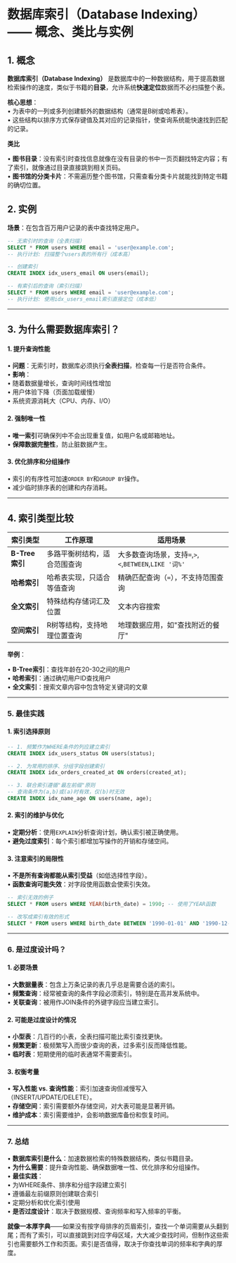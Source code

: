 # **数据库索引（Database Indexing）—— 概念、类比与实例**

## **1. 概念**
**数据库索引（Database Indexing）** 是数据库中的一种数据结构，用于提高数据检索操作的速度，类似于书籍的**目录**，允许系统**快速定位**数据而不必扫描整个表。  


**核心思想**：  
  • 为表中的一列或多列创建额外的数据结构（通常是B树或哈希表）。  
  • 这些结构以排序方式保存键值及其对应的记录指针，使查询系统能快速找到匹配的记录。  


**类比**

  • **图书目录**：没有索引时查找信息就像在没有目录的书中一页页翻找特定内容；有了索引，就像通过目录直接跳到相关页码。  
  • **图书馆的分类卡片**：不需遍历整个图书馆，只需查看分类卡片就能找到特定书籍的确切位置。  

## **2. 实例**
**场景**：在包含百万用户记录的表中查找特定用户。  

```sql
-- 无索引时的查询（全表扫描）
SELECT * FROM users WHERE email = 'user@example.com';
-- 执行计划: 扫描整个users表的所有行（成本高）

-- 创建索引
CREATE INDEX idx_users_email ON users(email);

-- 有索引后的查询（索引扫描）
SELECT * FROM users WHERE email = 'user@example.com';
-- 执行计划: 使用idx_users_email索引直接定位（成本低）
```

---


## **3. 为什么需要数据库索引？**

#### **1. 提升查询性能**
• **问题**：无索引时，数据库必须执行**全表扫描**，检查每一行是否符合条件。  
• **影响**：  
  • 随着数据量增长，查询时间线性增加  
  • 用户体验下降（页面加载缓慢）  
  • 系统资源消耗大（CPU、内存、I/O）  

#### **2. 强制唯一性**
• **唯一索引**可确保列中不会出现重复值，如用户名或邮箱地址。  
• **保障数据完整性**，防止脏数据产生。  

#### **3. 优化排序和分组操作**
• 索引的有序性可加速`ORDER BY`和`GROUP BY`操作。  
• 减少临时排序表的创建和内存消耗。  

---

## **4. 索引类型比较**
| 索引类型 | 工作原理 | 适用场景 |
|---------|---------|---------|
| **B-Tree索引** | 多路平衡树结构，适合范围查询 | 大多数查询场景，支持`=`,`>`,`<`,`BETWEEN`,`LIKE '词%'` |
| **哈希索引** | 哈希表实现，只适合等值查询 | 精确匹配查询（`=`），不支持范围查询 |
| **全文索引** | 特殊结构存储词汇及位置 | 文本内容搜索 |
| **空间索引** | R树等结构，支持地理位置查询 | 地理数据应用，如"查找附近的餐厅" |

**举例**：

• **B-Tree索引**：查找年龄在20-30之间的用户  
• **哈希索引**：通过确切用户ID查找用户  
• **全文索引**：搜索文章内容中包含特定关键词的文章  

---

### **5. 最佳实践**
#### **1. 索引选择原则**
```sql
-- 1. 频繁作为WHERE条件的列应建立索引
CREATE INDEX idx_users_status ON users(status);

-- 2. 为常用的排序、分组字段创建索引
CREATE INDEX idx_orders_created_at ON orders(created_at);

-- 3. 联合索引遵循"最左前缀"原则
-- 查询条件为(a,b)或(a)时有效，仅(b)时无效
CREATE INDEX idx_name_age ON users(name, age);
```

#### **2. 索引的维护与优化**
• **定期分析**：使用`EXPLAIN`分析查询计划，确认索引被正确使用。  
• **避免过度索引**：每个索引都增加写操作的开销和存储空间。  

#### **3. 注意索引的局限性**
• **不是所有查询都能从索引受益**（如低选择性字段）。  
• **函数查询可能失效**：对字段使用函数会使索引失效。  
```sql
-- 索引无效的例子
SELECT * FROM users WHERE YEAR(birth_date) = 1990; -- 使用了YEAR函数

-- 改写成索引有效的形式
SELECT * FROM users WHERE birth_date BETWEEN '1990-01-01' AND '1990-12-31';
```

---

### **6. 是过度设计吗？**
#### **1. 必要场景**
• **大数据量表**：包含上万条记录的表几乎总是需要合适的索引。  
• **频繁查询**：经常被查询的条件字段必须索引，特别是在高并发系统中。  
• **关联查询**：被用作JOIN条件的外键字段应当建立索引。  

#### **2. 可能是过度设计的情况**
• **小型表**：几百行的小表，全表扫描可能比索引查找更快。  
• **频繁更新**：极频繁写入而很少查询的表，过多索引反而降低性能。  
• **临时表**：短期使用的临时表通常不需要索引。  

#### **3. 权衡考量**
• **写入性能 vs. 查询性能**：索引加速查询但减慢写入（INSERT/UPDATE/DELETE）。  
• **存储空间**：索引需要额外存储空间，对大表可能是显著开销。  
• **维护成本**：索引需要维护，会影响数据库备份和恢复时间。  

---

### **7. 总结**
• **数据库索引是什么**：加速数据检索的特殊数据结构，类似书籍目录。  
• **为什么需要**：提升查询性能、确保数据唯一性、优化排序和分组操作。  
• **最佳实践**：  
  • 为WHERE条件、排序和分组字段建立索引  
  • 遵循最左前缀原则创建联合索引  
  • 定期分析和优化索引使用  
• **是否过度设计**：取决于数据规模、查询频率和写入频率的平衡。  

**就像一本厚字典**——如果没有按字母排序的页眉索引，查找一个单词需要从头翻到尾；而有了索引，可以直接跳到对应字母区域，大大减少查找时间，但制作这些索引也需要额外工作和页面。索引是否值得，取决于你查找单词的频率和字典的厚度。